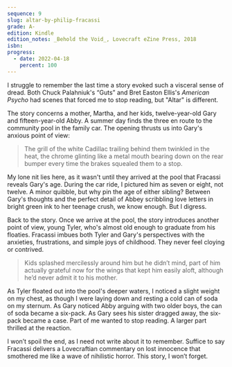 ```yaml
---
sequence: 9
slug: altar-by-philip-fracassi
grade: A-
edition: Kindle
edition_notes: _Behold the Void_, Lovecraft eZine Press, 2018
isbn:
progress:
  - date: 2022-04-18
    percent: 100
---
```


I struggle to remember the last time a story evoked such a visceral sense of dread. Both <span data-work-slug="guts-by-chuck-palahniuk">Chuck Palahniuk's “Guts”</span> and <span data-work-slug="american-psycho-by-bret-easton-ellis">Bret Easton Ellis's _American Psycho_</span> had scenes that forced me to stop reading, but "Altar" is different.

<!-- end -->

The story concerns a mother, Martha, and her kids, twelve-year-old Gary and fifteen-year-old Abby. A summer day finds the three en route to the community pool in the family car. The opening thrusts us into Gary's anxious point of view:

> The grill of the white Cadillac trailing behind them twinkled in the heat, the chrome glinting like a metal mouth bearing down on the rear bumper every time the brakes squealed them to a stop.

My lone nit lies here, as it wasn't until they arrived at the pool that Fracassi reveals Gary's age. During the car ride, I pictured him as seven or eight, not twelve. A minor quibble, but why pin the age of either sibling? Between Gary's thoughts and the perfect detail of Abbey scribbling love letters in bright green ink to her teenage crush, we know enough. But I digress.

Back to the story. Once we arrive at the pool, the story introduces another point of view, young Tyler, who's almost old enough to graduate from his floaties. Fracassi imbues both Tyler and Gary's perspectives with the anxieties, frustrations, and simple joys of childhood. They never feel cloying or contrived.

> Kids splashed mercilessly around him but he didn’t mind, part of him actually grateful now for the wings that kept him easily aloft, although he’d never admit it to his mother.

As Tyler floated out into the pool's deeper waters, I noticed a slight weight on my chest, as though I were laying down and resting a cold can of soda on my sternum. As Gary noticed Abby arguing with two older boys, the can of soda became a six-pack. As Gary sees his sister dragged away, the six-pack became a case. Part of me wanted to stop reading. A larger part thrilled at the reaction.

I won’t spoil the end, as I need not write about it to remember. Suffice to say Fracassi delivers a Lovecraftian commentary on lost innocence that smothered me like a wave of nihilistic horror. This story, I won’t forget.
